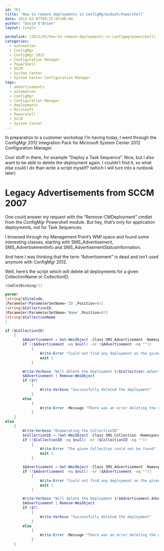 ```yaml
---
id: 761
title: 'How to remove deployments in ConfigMgr&ndash;Powershell'
date: 2013-03-07T09:31:07+00:00
author: "David O'Brien"
layout: single

permalink: /2013/03/how-to-remove-deployments-in-configmgrpowershell/
categories:
  - automation
  - ConfigMgr
  - ConfigMgr 2012
  - Configuration Manager
  - PowerShell
  - SCCM
  - System Center
  - System Center Configuration Manager
tags:
  - advertisements
  - automation
  - ConfigMgr
  - Configuration Manager
  - deployments
  - Microsoft
  - Powershell
  - SCCM
  - System Center
---
```

In preparation to a customer workshop I’m having today, I went through the ConfigMgr 2012 Integration Pack for Microsoft System Center 2012 Configuration Manager.

Cool stuff in there, for example “Deploy a Task Sequence”. Nice, but I also want to be able to delete the deployment again. I couldn’t find it, so what else could I do than write a script myself? (which I will turn into a runbook later)

# Legacy Advertisements from SCCM 2007

One could answer my request with the “Remove-CMDeployment” cmdlet from the ConfigMgr Powershell module. But hey, that’s only for application deployments, not for Task Sequences.

I browsed through my Management Point’s WMI space and found some interesting classes, starting with SMS\_Advertisement, SMS\_AdvertisementInfo and SMS_AdvertisementStatusInformation.

And here I was thinking that the term “Advertisement” is dead and isn’t used anymore with ConfigMgr 2012.

Well, here’s the script which will delete all deployments for a given CollectionName or CollectionID.

```PowerShell
[CmdletBinding()]

param(
[string]$SiteCode,
[Parameter(ParameterSetName='ID',Position=0)]
[string]$CollectionID,
[Parameter(ParameterSetName='Name',Position=0)]
[string]$CollectionName
)

if ($CollectionID)
    {
        $Advertisement = Get-WmiObject -Class SMS_Advertisement -Namespace root\sms\site_$($SiteCode) | Where-Object {$_.CollectionID -eq "$($CollectionID)"}
        if (($Advertisement -eq $null) -or ($Advertisement -eq ""))
            {
                Write-Error "Could not find any deployment on the given collection"
                exit 1
            }

        Write-Verbose "Will delete the Deployment $($Collection).AdvertisementName"
        $Advertisement | Remove-WmiObject
        if ($?)
            {
                Write-Verbose "Successfully deleted the deployment"
            }
        else
            {
                Write-Error -Message "There was an error deleting the deployment"
            }
    }
else
    {
        Write-Verbose "Enumerating the CollectionID"
        $CollectionID = (Get-WmiObject -Class SMS_Collection -Namespace root\sms\site_$($SiteCode) | Where-Object {$_.Name -eq "$($CollectionName)"}).CollectionID
        if (($CollectionID -eq $null) -or ($CollectionID -eq ""))
            {
                Write-Error "The given Collection could not be found"
                exit 1
            }

        $Advertisement = Get-WmiObject -Class SMS_Advertisement -Namespace root\sms\site_$($SiteCode) | Where-Object {$_.CollectionID -eq "$($CollectionID)"}
        if (($Advertisement -eq $null) -or ($Advertisement -eq ""))
            {
                Write-Error "Could not find any deployment on the given collection"
                exit 1
            }

        Write-Verbose "Will delete the Deployment $($Advertisement.AdvertisementName)"
        $Advertisement | Remove-WmiObject
        if ($?)
            {
                Write-Verbose "Successfully deleted the deployment"
            }
        else
            {
                Write-Error -Message "There was an error deleting the deployment"
            }
    }
```


